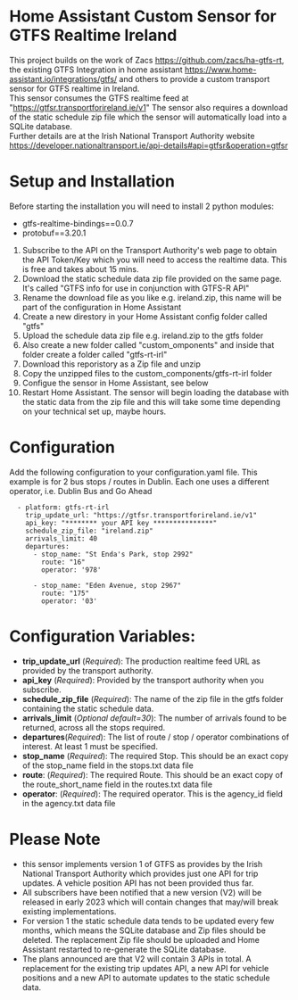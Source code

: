 # Home Assistant Custom Sensor for GTFS Realtime Ireland
This project builds on the work of Zacs https://github.com/zacs/ha-gtfs-rt, the existing GTFS Integration in home assistant https://www.home-assistant.io/integrations/gtfs/ and others to provide a custom transport sensor for GTFS realtime in Ireland.  
This sensor consumes the GTFS realtime feed at "https://gtfsr.transportforireland.ie/v1"
The sensor also requires a download of the static schedule zip file which the sensor will automatically load into a SQLite database.   
Further details are at the Irish National Transport Authority website https://developer.nationaltransport.ie/api-details#api=gtfsr&operation=gtfsr

# Setup and Installation

Before starting the installation you will need to install 2 python modules:
* gtfs-realtime-bindings==0.0.7
* protobuf==3.20.1

1. Subscribe to the API on the Transport Authority's web page to obtain the API Token/Key which you will need to access the realtime data.  This is free and takes about 15 mins.
2. Download the static schedule data zip file provided on the same page.  It's called "GTFS info for use in conjunction with GTFS-R API"
3. Rename the download file as you like e.g. ireland.zip, this name will be part of the configuration in Home Assistant
4. Create a new direstory in your Home Assistant config folder called "gtfs"
5. Upload the schedule data zip file e.g. ireland.zip to the gtfs folder 
6. Also create a new folder called "custom_omponents" and inside that folder create a folder called "gtfs-rt-irl"
7. Download this reporistory as a Zip file and unzip
6. Copy the unzipped files to the custom_components/gtfs-rt-irl folder
7. Configue the sensor in Home Assistant, see below
8. Restart Home Assistant.   The sensor will begin loading the database with the static data from the zip file and this will take some time depending on your technical set up, maybe hours.

# Configuration

Add the following configuration to your configuration.yaml file.  This example is for 2 bus stops / routes in Dublin.  Each one uses a different operator, i.e. Dublin Bus and Go Ahead

```sensor:
  - platform: gtfs-rt-irl
    trip_update_url: "https://gtfsr.transportforireland.ie/v1"
    api_key: "******** your API key ***************"
    schedule_zip_file: "ireland.zip"
    arrivals_limit: 40
    departures:
      - stop_name: "St Enda's Park, stop 2992"
        route: "16"
        operator: '978'

      - stop_name: "Eden Avenue, stop 2967"
        route: "175"
        operator: '03'
```        
       
# Configuration Variables:

* __trip_update_url__ (_Required_): The production realtime feed URL as provided by the transport authority. 
* __api_key__ (_Required_): Provided by the transport authority when you subscribe.
* __schedule_zip_file__ (_Required_): The name of the zip file in the gtfs folder containing the static schedule data.
* __arrivals_limit__ (_Optional default=30_):  The number of arrivals found to be returned, across all the stops required.
* __departures__(_Required_): The list of route / stop / operator combinations of interest.  At least 1 must be specified.
* __stop_name__ (_Required_): The required Stop. This should be an exact copy of the stop_name field in the stops.txt data file 
* __route__: (_Required_): The required Route. This should be an exact copy of the route_short_name field in the routes.txt data file
* __operator__: (_Required_): The required operator. This is the agency_id field in the agency.txt data file

# Please Note

* this sensor implements version 1 of GTFS as provides by the Irish National Transport Authority which provides just one API for trip updates.  A vehicle position API has not been provided thus far.
* All subscribers have been notified that a new version (V2) will be released in early 2023 which will contain changes that may/will break existing implementations.
* For version 1 the static schedule data tends to be updated every few months, which means the SQLite database and Zip files should be deleted.  The replacement Zip file should be uploaded and Home Assistant restarted to re-generate the SQLite database.
* The plans announced are that V2 will contain 3 APIs in total.  A replacement for the existing trip updates API, a new API for vehicle positions and a new API to automate updates to the static schedule data.
